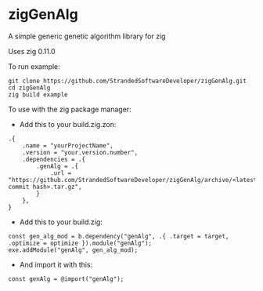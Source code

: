 # zigGenAlg
A simple generic genetic algorithm library for zig

Uses zig 0.11.0

To run example:
```
git clone https://github.com/StrandedSoftwareDeveloper/zigGenAlg.git
cd zigGenAlg
zig build example
```

To use with the zig package manager:
- Add this to your build.zig.zon:
```
.{
    .name = "yourProjectName",
    .version = "your.version.number",
    .dependencies = .{
        .genAlg = .{
            .url = "https://github.com/StrandedSoftwareDeveloper/zigGenAlg/archive/<latest commit hash>.tar.gz",
        }
    },
}
```
- Add this to your build.zig:
```
const gen_alg_mod = b.dependency("genAlg", .{ .target = target, .optimize = optimize }).module("genAlg");
exe.addModule("genAlg", gen_alg_mod);
```
- And import it with this:
```
const genAlg = @import("genAlg");
```
